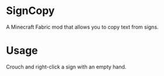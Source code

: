 # SignCopy
A Minecraft Fabric mod that allows you to copy text from signs.

# Usage
Crouch and right-click a sign with an empty hand.
